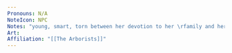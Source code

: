```yaml
---
Pronouns: N/A
NoteIcon: NPC
Notes: "young, smart, torn between her devotion to her \rfamily and her desire to be a normal teenager"
Art: 
Affiliation: "[[The Arborists]]"
---
```

